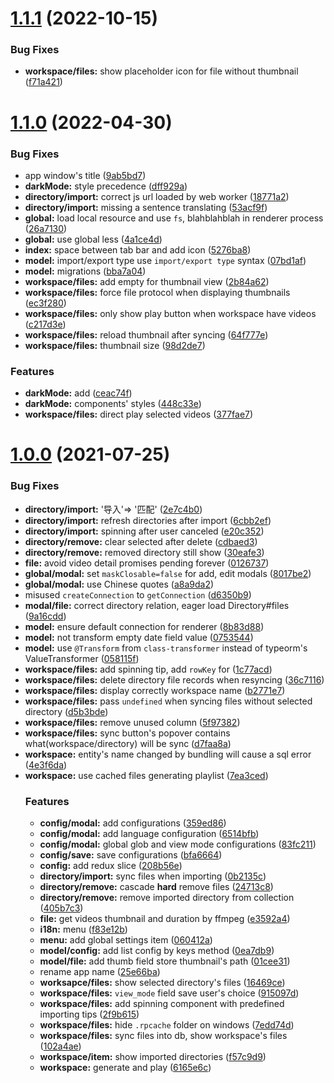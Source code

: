 # [1.1.1](https://github.com/wheeljs/random-playlist/compare/v1.1.0...v1.1.1) (2022-10-15)

### Bug Fixes

- **workspace/files:** show placeholder icon for file without thumbnail ([f71a421](https://github.com/wheeljs/random-playlist/commit/f71a421fdc09bc7f7c18e5d1ea9918cb44c56d9f))

# [1.1.0](https://github.com/wheeljs/random-playlist/compare/v1.0.0...v1.1.0) (2022-04-30)

### Bug Fixes

- app window's title ([9ab5bd7](https://github.com/wheeljs/random-playlist/commit/9ab5bd7b06b3ff896ff62d60a95505f1ba469bc5))
- **darkMode:** style precedence ([dff929a](https://github.com/wheeljs/random-playlist/commit/dff929a36b45db2adee95d0bce9e6e4ad6ec321f))
- **directory/import:** correct js url loaded by web worker ([18771a2](https://github.com/wheeljs/random-playlist/commit/18771a207c935cfa8ed96e2191fc4ef2d0e15242))
- **directory/import:** missing a sentence translating ([53acf9f](https://github.com/wheeljs/random-playlist/commit/53acf9fd2b65c1b0d05ce8bfd1e4f61ededb36c5))
- **global:** load local resource and use `fs`, blahblahblah in renderer process ([26a7130](https://github.com/wheeljs/random-playlist/commit/26a71301336ed5e8518e830f10e39d5eadd0f585))
- **global:** use global less ([4a1ce4d](https://github.com/wheeljs/random-playlist/commit/4a1ce4d79ed04f00c3a8a2a182b131375e43fa85))
- **index:** space between tab bar and add icon ([5276ba8](https://github.com/wheeljs/random-playlist/commit/5276ba868ae79432b9adbc191551d4e6c4ab176b))
- **model:** import/export type use `import/export type` syntax ([07bd1af](https://github.com/wheeljs/random-playlist/commit/07bd1afc9877bffbe9b335ab592ba6646533f1f1))
- **model:** migrations ([bba7a04](https://github.com/wheeljs/random-playlist/commit/bba7a04fb94bc4abfa935029a0dc92fc5da48646))
- **workspace/files:** add empty for thumbnail view ([2b84a62](https://github.com/wheeljs/random-playlist/commit/2b84a625405acdeb9d5ff0f394ba7e5479e72531))
- **workspace/files:** force file protocol when displaying thumbnails ([ec3f280](https://github.com/wheeljs/random-playlist/commit/ec3f280efe12df2599f3e9b457972cba67d3225c))
- **workspace/files:** only show play button when workspace have videos ([c217d3e](https://github.com/wheeljs/random-playlist/commit/c217d3eb477cc39594c7165a3a7d348770be76dc))
- **workspace/files:** reload thumbnail after syncing ([64f777e](https://github.com/wheeljs/random-playlist/commit/64f777e7632ac9e54ad70260a2eca1dc2fac0503))
- **workspace/files:** thumbnail size ([98d2de7](https://github.com/wheeljs/random-playlist/commit/98d2de7d2ed328a0551a9279e538f33d893e8b31))

### Features

- **darkMode:** add ([ceac74f](https://github.com/wheeljs/random-playlist/commit/ceac74fea18a691338322a8faa468ac7fc8e3dab))
- **darkMode:** components' styles ([448c33e](https://github.com/wheeljs/random-playlist/commit/448c33e4c9b8703f684065904d72b6d444bde0ce))
- **workspace/files:** direct play selected videos ([377fae7](https://github.com/wheeljs/random-playlist/commit/377fae72011ee767e5d2ddb125fec2387fd10361))

# [1.0.0](https://github.com/wheeljs/random-playlist/compare/d6350b9a8c4809cd637672914f761cf9dccc71ac...v1.0.0) (2021-07-25)

### Bug Fixes

- **directory/import:** '导入'=> '匹配' ([2e7c4b0](https://github.com/wheeljs/random-playlist/commit/2e7c4b08a41b10df734d1b88a39cf94463c986db))
- **directory/import:** refresh directories after import ([6cbb2ef](https://github.com/wheeljs/random-playlist/commit/6cbb2ef76167843b2496d6088e02c6801bbdd432))
- **directory/import:** spinning after user canceled ([e20c352](https://github.com/wheeljs/random-playlist/commit/e20c352f704d7ff64bdebc0ca7a76550031e4cea))
- **directory/remove:** clear selected after delete ([cdbaed3](https://github.com/wheeljs/random-playlist/commit/cdbaed3e2ea488d51a7f8538c66286ffb3aeb966))
- **directory/remove:** removed directory still show ([30eafe3](https://github.com/wheeljs/random-playlist/commit/30eafe3347e062e0669e4da56bf8a2edcbcdc65f))
- **file:** avoid video detail promises pending forever ([0126737](https://github.com/wheeljs/random-playlist/commit/012673702afb3a9355f1102cf88b1f7a31facf87))
- **global/modal:** set `maskClosable=false` for add, edit modals ([8017be2](https://github.com/wheeljs/random-playlist/commit/8017be2e9771b0f05351037acd2c9e23b340278f))
- **global/modal:** use Chinese quotes ([a8a9da2](https://github.com/wheeljs/random-playlist/commit/a8a9da27d36766d2319320244f4a418760d325dd))
- misused `createConnection` to `getConnection` ([d6350b9](https://github.com/wheeljs/random-playlist/commit/d6350b9a8c4809cd637672914f761cf9dccc71ac))
- **modal/file:** correct directory relation, eager load Directory#files ([9a16cdd](https://github.com/wheeljs/random-playlist/commit/9a16cddda348e3bc7d3c81daf6af5a40523ac8cb))
- **model:** ensure default connection for renderer ([8b83d88](https://github.com/wheeljs/random-playlist/commit/8b83d88ebd91e8b6c8384af44173c44c8297bf21))
- **model:** not transform empty date field value ([0753544](https://github.com/wheeljs/random-playlist/commit/07535440ab06a17c4e084eeacd1d0996eaa5d231))
- **model:** use `@Transform` from `class-transformer` instead of typeorm's ValueTransformer ([058115f](https://github.com/wheeljs/random-playlist/commit/058115fb9058c4356f772aceb0bf41dc513f8329))
- **workspace/files:** add spinning tip, add `rowKey` for <Table> ([1c77acd](https://github.com/wheeljs/random-playlist/commit/1c77acd6a2ac8a8f105efe3a9dff3fc51cbbc36c))
- **workspace/files:** delete directory file records when resyncing ([36c7116](https://github.com/wheeljs/random-playlist/commit/36c711649f5b12faa39cbc81daf96567167894b9))
- **workspace/files:** display correctly workspace name ([b2771e7](https://github.com/wheeljs/random-playlist/commit/b2771e76dc2e574f7609730bc0e0aaf49536c6e7))
- **workspace/files:** pass `undefined` when syncing files without selected directory ([d5b3bde](https://github.com/wheeljs/random-playlist/commit/d5b3bde4814c364ffc99a75cc3177dad5ad26725))
- **workspace/files:** remove unused column ([5f97382](https://github.com/wheeljs/random-playlist/commit/5f97382568036c0366c037f145e4f32fdf5fd209))
- **workspace/files:** sync button's popover contains what(workspace/directory) will be sync ([d7faa8a](https://github.com/wheeljs/random-playlist/commit/d7faa8a0d8414e481f54649e23523e2c4877a1f7))
- **workspace:** entity's name changed by bundling will cause a sql error ([4e3f6da](https://github.com/wheeljs/random-playlist/commit/4e3f6dac1beca00d6245fab0f426db72b9ec505a))
- **workspace:** use cached files generating playlist ([7ea3ced](https://github.com/wheeljs/random-playlist/commit/7ea3cedd17bd9b664c7f12b821d1cf1d739295bf))

### Features

- **config/modal:** add configurations ([359ed86](https://github.com/wheeljs/random-playlist/commit/359ed86501cb248d3907d53595cd86d2c00700c2))
- **config/modal:** add language configuration ([6514bfb](https://github.com/wheeljs/random-playlist/commit/6514bfbdc541690d8f0fb7bd9eb229e021ab0e45))
- **config/modal:** global glob and view mode configurations ([83fc211](https://github.com/wheeljs/random-playlist/commit/83fc211c0c234b6df3c0060b9fe7bdeb8981afb6))
- **config/save:** save configurations ([bfa6664](https://github.com/wheeljs/random-playlist/commit/bfa6664369e89e2067652e4aff9188f02390a94b))
- **config:** add redux slice ([208b56e](https://github.com/wheeljs/random-playlist/commit/208b56ee65bfe57317dfd150739e413f9a4eab59))
- **directory/import:** sync files when importing ([0b2135c](https://github.com/wheeljs/random-playlist/commit/0b2135c6b12a67f918946bdf70e9958c0d5e1957))
- **directory/remove:** cascade **hard** remove files ([24713c8](https://github.com/wheeljs/random-playlist/commit/24713c89a0b498958f1b2237babc7ac76d68a266))
- **directory/remove:** remove imported directory from collection ([405b7c3](https://github.com/wheeljs/random-playlist/commit/405b7c3b928d45beed0890f8f2658140c9433b99))
- **file:** get videos thumbnail and duration by ffmpeg ([e3592a4](https://github.com/wheeljs/random-playlist/commit/e3592a4878fe196a41790154aa718c7686bf670b))
- **i18n:** menu ([f83e12b](https://github.com/wheeljs/random-playlist/commit/f83e12be2374646f221bd36e5ef6967853bff8a0))
- **menu:** add global settings item ([060412a](https://github.com/wheeljs/random-playlist/commit/060412a5c4d77917c03d99ddac428d10fd47c717))
- **model/config:** add list config by keys method ([0ea7db9](https://github.com/wheeljs/random-playlist/commit/0ea7db990fa41497d012d7e1322a97fdfb1957cb))
- **model/file:** add thumb field store thumbnail's path ([01cee31](https://github.com/wheeljs/random-playlist/commit/01cee312cbd32fae2c187778ec6d5db835b72410))
- rename app name ([25e66ba](https://github.com/wheeljs/random-playlist/commit/25e66baf032cde787c0ab3e3dda879750b92d4ec))
- **worksapce/files:** show selected directory's files ([16469ce](https://github.com/wheeljs/random-playlist/commit/16469ceadff11d354f7ad57843ec0c4735a22c43))
- **workspace/files:** `view_mode` field save user's choice ([915097d](https://github.com/wheeljs/random-playlist/commit/915097d3833a1446fa718dd65ac62658328c08ed))
- **workspace/files:** add spinning component with predefined importing tips ([2f9b615](https://github.com/wheeljs/random-playlist/commit/2f9b615b4ff7b6f14ae8a2156bf61d825e11bfbb))
- **workspace/files:** hide `.rpcache` folder on windows ([7edd74d](https://github.com/wheeljs/random-playlist/commit/7edd74d32ab80e178888fc0eb4ee5307a3b789ed))
- **workspace/files:** sync files into db, show workspace's files ([102a4ae](https://github.com/wheeljs/random-playlist/commit/102a4aeefe1a098e0a8bc4f5c19550f8a04dd802))
- **workspace/item:** show imported directories ([f57c9d9](https://github.com/wheeljs/random-playlist/commit/f57c9d90a6d6a84f437a0634e309196fbf89775b))
- **workspace:** generate and play ([6165e6c](https://github.com/wheeljs/random-playlist/commit/6165e6c1e577a57af580c8e3bddbcb3a03904351))
